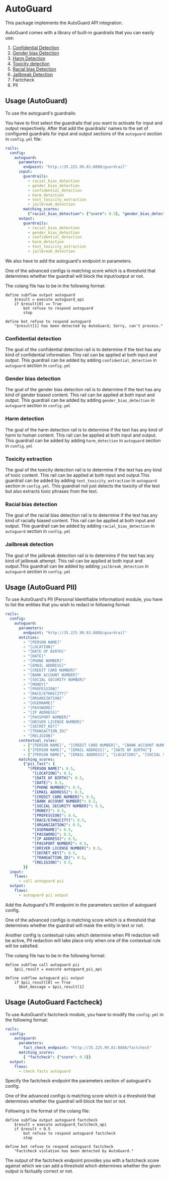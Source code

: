# AutoGuard

This package implements the AutoGuard API integration.

AutoGuard comes with a library of built-in guardrails that you can easily use:

1. [Confidential Detection](#confidential-detection)
2. [Gender bias Detection](#gender-bias-detection)
3. [Harm Detection](#harm-detection)
4. [Toxicity detection](#toxicity-detection)
5. [Racial bias Detection](#racial-bias-detection)
6. [Jailbreak Detection](#jailbreak-detection)
7. Factcheck
8. PII

## Usage (AutoGuard)

To use the autoguard's guardrails:

You have to first select the guardrails that you want to activate for input and output respectively. After that add the guardrails' names to the set of configured guardrails for input and output sections of the `autoguard` section in `config.yml` file:

```yaml
rails:
  config:
    autoguard:
      parameters:
        endpoint: "http://35.225.99.81:8888/guardrail"
      input:
        guardrails:
          - racial_bias_detection
          - gender_bias_detection
          - confidential_detection
          - harm_detection
          - text_toxicity_extraction
          - jailbreak_detection
        matching_scores:
          {"racial_bias_detection": {"score": 0.5}, "gender_bias_detection": {"score": 0.5}}
      output:
        guardrails:
          - racial_bias_detection
          - gender_bias_detection
          - confidential_detection
          - harm_detection
          - text_toxicity_extraction
          - jailbreak_detection

```
We also have to add the autoguard's endpoint in parameters.

One of the advanced configs is matching score which is a threshold that determines whether the guardrail will block the input/output or not.

The colang file has to be in the following format:

```colang
define subflow output autoguard
    $result = execute autoguard_api
    if $result[0] == True
        bot refuse to respond autoguard
        stop

define bot refuse to respond autoguard
    "$result[1] has been detected by AutoGuard; Sorry, can't process."
```

### Confidential detection

The goal of the confidential detection rail is to determine if the text has any kind of confidential information. This rail can be applied at both input and output. This guardrail can be added by adding `confidential_detection` in `autoguard` section in `config.yml`

### Gender bias detection

The goal of the gender bias detection rail is to determine if the text has any kind of gender biased content. This rail can be applied at both input and output. This guardrail can be added by adding `gender_bias_detection` in `autoguard` section in `config.yml`

### Harm detection

The goal of the harm detection rail is to determine if the text has any kind of harm to human content. This rail can be applied at both input and output. This guardrail can be added by adding `harm_detection` in `autoguard` section in `config.yml`

### Toxicity extraction

The goal of the toxicity detection rail is to determine if the text has any kind of toxic content. This rail can be applied at both input and output.This guardrail can be added by adding `text_toxicity_extraction` in `autoguard` section in `config.yml`.
This guardrail not just detects the toxicity of the text but also extracts toxic phrases from the text.

### Racial bias detection

The goal of the racial bias detection rail is to determine if the text has any kind of racially biased content. This rail can be applied at both input and output.
This guardrail can be added by adding `racial_bias_detection` in `autoguard` section in `config.yml`

### Jailbreak detection

The goal of the jailbreak detection rail is to determine if the text has any kind of jailbreak attempt.
This rail can be applied at both input and output.This guardrail can be added by adding `jailbreak_detection` in `autoguard` section in `config.yml`

## Usage (AutoGuard PII)

To use AutoGuard's PII (Personal Identifiable Information) module, you have to list the entities that you wish to redact in following format:

```yaml
rails:
  config:
    autoguard:
      parameters:
        endpoint: "http://35.225.99.81:8888/guardrail"
      entities:
        - "[PERSON NAME]"
        - "[LOCATION]"
        - "[DATE OF BIRTH]"
        - "[DATE]"
        - "[PHONE NUMBER]"
        - "[EMAIL ADDRESS]"
        - "[CREDIT CARD NUMBER]"
        - "[BANK ACCOUNT NUMBER]"
        - "[SOCIAL SECURITY NUMBER]"
        - "[MONEY]"
        - "[PROFESSION]"
        - "[RACE/ETHNICITY]"
        - "[ORGANIZATION]"
        - "[USERNAME]"
        - "[PASSWORD]"
        - "[IP ADDRESS]"
        - "[PASSPORT NUMBER]"
        - "[DRIVER LICENSE NUMBER]"
        - "[SECRET_KEY]"
        - "[TRANSACTION_ID]"
        - "[RELIGION]"
      contextual_rules:
        - ["[PERSON NAME]", "[CREDIT CARD NUMBER]", "[BANK ACCOUNT NUMBER]"]
        - ["[PERSON NAME]", "[EMAIL ADDRESS]", "[DATE OF BIRTH]"]
        - ["[PERSON NAME]", "[EMAIL ADDRESS]", "[LOCATION]", "[SOCIAL SECURITY NUMBER]"]
      matching_scores:
        {"pii_fast": {
          "[PERSON NAME]": 0.5,
            "[LOCATION]": 0.5,
            "[DATE OF BIRTH]": 0.5,
            "[DATE]": 0.5,
            "[PHONE NUMBER]": 0.5,
            "[EMAIL ADDRESS]": 0.5,
            "[CREDIT CARD NUMBER]": 0.5,
            "[BANK ACCOUNT NUMBER]": 0.5,
            "[SOCIAL SECURITY NUMBER]": 0.5,
            "[MONEY]": 0.5,
            "[PROFESSION]": 0.5,
            "[RACE/ETHNICITY]": 0.5,
            "[ORGANIZATION]": 0.5,
            "[USERNAME]": 0.5,
            "[PASSWORD]": 0.5,
            "[IP ADDRESS]": 0.5,
            "[PASSPORT NUMBER]": 0.5,
            "[DRIVER LICENSE NUMBER]": 0.5,
            "[SECRET_KEY]": 0.5,
            "[TRANSACTION_ID]": 0.5,
            "[RELIGION]": 0.5,
        }}
  input:
    flows:
      - call autoguard pii
  output:
    flows:
      - autoguard pii output
```
Add the Autoguard's PII endpoint in the parameters section of autoguard config.

One of the advanced configs is matching score which is a threshold that determines whether the guardrail will mask the entity in text or not.

Another config is contextual rules which determine when PII redaction will be active, PII redaction will take place only when one of the contextual rule will be satisfied.

The colang file has to be in the following format:

```colang
define subflow call autoguard pii
    $pii_result = execute autoguard_pii_api

define subflow autoguard pii output
    if $pii_result[0] == True
      $bot_message = $pii_result[1]
```

## Usage (AutoGuard Factcheck)

To use AutoGuard's factcheck module, you have to modify the `config.yml` in the following format:

```yaml
rails:
  config:
    autoguard:
      parameters:
        fact_check_endpoint: "http://35.225.99.81:8888/factcheck"
      matching_scores:
        { "factcheck": {"score": 0.5}}
  output:
    flows:
      - check facts autoguard
```

Specify the factcheck endpoint the parameters section of autoguard's config.

One of the advanced configs is matching score which is a threshold that determines whether the guardrail will block the text or not.

Following is the format of the colang file:
```colang
define subflow output autoguard factcheck
    $result = execute autoguard_factcheck_api
    if $result < 0.5
        bot refuse to respond autoguard factcheck
        stop

define bot refuse to respond autoguard factcheck
    "Factcheck violation has been detected by AutoGuard."
```
The output of the factcheck endpoint provides you with a factcheck score against which we can add a threshold which determines whether the given output is factually correct or not.
